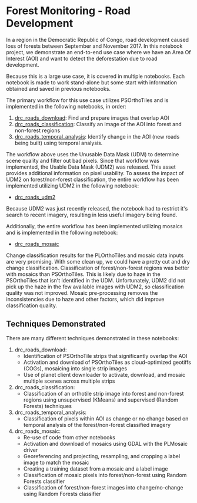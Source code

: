 # Forest Monitoring - Road Development

In a region in the Democratic Republic of Congo, road development caused loss
of forests between September and November 2017. In this notebook project,
we demonstrate an end-to-end use case where we have an Area Of Interest (AOI)
and want to detect the deforestation due to road development. 

Because this is a large use case, it is covered in multiple notebooks. Each
notebook is made to work stand-alone but some start with information obtained
and saved in previous notebooks.

The primary workflow for this use case utilizes PSOrthoTiles and is implemented
in the following notebooks, in order:
1. [drc_roads_download](drc_roads_download.ipynb): Find and prepare images that
overlap AOI
1. [drc_roads_classification](drc_roads_classification.ipynb): Classify an image
of the AOI into forest and non-forest regions
1. [drc_roads_temporal_analysis](drc_roads_temporal_analysis.ipynb): Identify
change in the AOI (new roads being built) using temporal analysis. 

The workflow above uses the Unusable Data Mask (UDM) to determine scene quality
and filter out bad pixels. Since that workflow was implemented, the Usable
Data Mask (UDM2) was released. This asset provides additional information on
pixel usability. To assess the impact of UDM2 on forest/non-forest classification,
the entire workflow has been implemented utilizing UDM2 in the following notebook:
* [drc_roads_udm2](drc_roads_udm2.ipynb)

Because UDM2 was just recently released, the notebook had to restrict it's search
to recent imagery, resulting in less useful imagery being found.

Additionally, the entire workflow has been implemented utilizing mosaics and
is implemented in the following notebook:
* [drc_roads_mosaic](drc_roads_mosaic.ipynb)

Change classification results for the PLOrthoTiles and mosaic data inputs are
very promising. With some clean up, we could have a pretty cut and dry change
classification. Classification of forest/non-forest regions was better with
mosaics than PSOrthoTiles. This is likely due to haze in the PSOrthoTiles that
isn't identified in the UDM. Unfortunately, UDM2 did not pick up the haze in the
few available images with UDM2, so classification quality was not improved.
Mosaic pre-processing removes the inconsistencies due to haze and other factors,
which did improve classification quality.


## Techniques Demonstrated

There are many different techniques demonstrated in these notebooks:
1. drc_roads_download: 
    * Identification of PSOrthoTile strips that significantly overlap the AOI
    * Activation and download of PSOrthoTiles as cloud-optimized geotiffs (COGs),
mosaicing into single strip images
    * Use of planet client downloader to activate, download, and mosaic multiple
scenes across multiple strips
1. drc_roads_classification:
    * Classification of an orthotile strip image into forest and non-forest
regions using unsupervised (KMeans) and supervised (Random Forests) techniques 
1. drc_roads_temporal_analysis:
    * Classification of pixels within AOI as change or no change based on
temporal analysis of the forest/non-forest classified imagery
1. drc_roads_mosaic:
    * Re-use of code from other notebooks
    * Activation and download of mosaics using GDAL with the PLMosaic driver
    * Georeferencing and projecting, resampling, and cropping a label image
to match the mosaic
    * Creating a training dataset from a mosaic and a label image
    * Classification of mosaic pixels into forest/non-forest using Random
Forests classifier
    * Classification of forest/non-forest images into change/no-change using
Random Forests classifier
